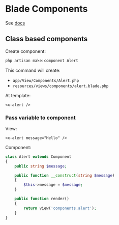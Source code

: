 # Blade Components

See [docs](https://laravel.com/docs/master/blade#components)

## Class based components

Create component:

```bash
php artisan make:component Alert
```

This command will create:

- `app/View/Components/Alert.php`
- `resources/views/components/alert.blade.php`

At template:

```
<x-alert />
```

### Pass variable to component

View:

```
<x-alert message="Hello" />
```

Component:

```php
class Alert extends Component
{
    public string $message;

    public function __construct(string $message)
    {
        $this->message = $message;
    }

    public function render()
    {
        return view('components.alert');
    }
}
```
